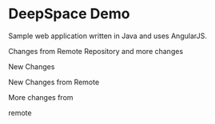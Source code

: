 # DeepSpace Demo

Sample web application written in Java and uses AngularJS.

Changes from Remote Repository and more changes

New Changes

New Changes from Remote

More changes from 

remote
